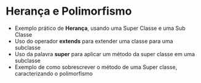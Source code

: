 # Herança e Polimorfismo
* Exemplo prático de **Herança**, usando uma Super Classe e uma Sub Classe
* Uso do operador **extends** para extender uma classe para uma subclasse
* Uso da palavra **super** para aplicar um método da super classe em uma subclasse
* Exemplo de como sobrescrever o método de uma Super classe, caracterizando o polimorfismo
